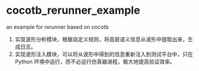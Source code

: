 # cocotb_rerunner_example
an example for rerunner based on cocotb

1. 实现波形分析模块，根据自定义规则，将高层语义信息从波形中提取出来，生成日志。  
2. 实现波形注入模块，可以将从波形中得到的信息重新注入到测试平台中，只在 Python 环境中运行，而不必运行仿真器进程，极大地提高验证效率。
